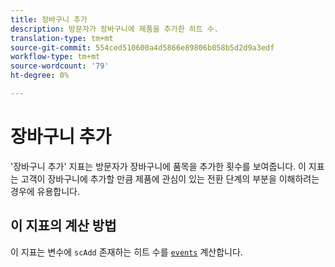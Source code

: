 ```yaml
---
title: 장바구니 추가
description: 방문자가 장바구니에 제품을 추가한 히트 수.
translation-type: tm+mt
source-git-commit: 554ced510600a4d5866e89806b058b5d2d9a3edf
workflow-type: tm+mt
source-wordcount: '79'
ht-degree: 0%

---
```



# 장바구니 추가

&#39;장바구니 추가&#39; 지표는 방문자가 장바구니에 품목을 추가한 횟수를 보여줍니다. 이 지표는 고객이 장바구니에 추가할 만큼 제품에 관심이 있는 전환 단계의 부분을 이해하려는 경우에 유용합니다.

## 이 지표의 계산 방법

이 지표는 변수에 `scAdd` 존재하는 히트 수를 [`events`](/help/implement/vars/page-vars/events/events-overview.md) 계산합니다.
